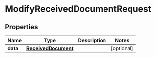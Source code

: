 # ModifyReceivedDocumentRequest

## Properties

Name | Type | Description | Notes
------------ | ------------- | ------------- | -------------
**data** | [**ReceivedDocument**](ReceivedDocument.md) |  | [optional] 


